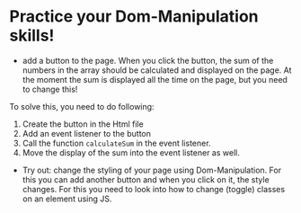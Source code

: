 # Practice your Dom-Manipulation skills!


- add a button to the page. When you click the button, the sum of the numbers in the array should be calculated and displayed on the page. At the moment the sum is displayed all the time on the page, but you need to change this!

To solve this, you need to do following: 
1. Create the button in the Html file
2. Add an event listener to the button
3. Call the function `calculateSum` in the event listener. 
5. Move the display of the sum into the event listener as well.



- Try out: change the styling of your page using Dom-Manipulation. For this you can add another button and when you click on it, the style changes. For this you need to look into how to change (toggle) classes on an element using JS. 